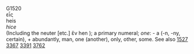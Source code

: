<body>
  <p>G1520<br>  εἷς  <br> heis  <br><i>hice </i><br>(Including the neuter [etc.]   ἕν    hen  ); a primary numeral; <i>one</i>: - a (-n, -ny, certain), + abundantly, man, one (another), only, other, some. See also <a href="g1527.htm">1527</a>  <a href="g3367.htm">3367</a>  <a href="g3391.htm">3391</a>  <a href="g3762.htm">3762</a> <br></p>
 </body>